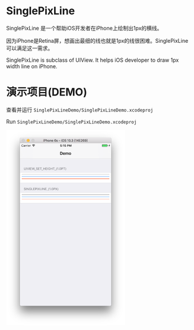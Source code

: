 
SinglePixLine
==============

SinglePixLine 是一个帮助iOS开发者在iPhone上绘制出1px的横线。

因为iPhone是Retina屏，想画出最细的线也就是1px的线很困难。SinglePixLine 可以满足这一需求。


SinglePixLine is subclass of UIView. It helps iOS developer to draw 1px width line on iPhone.


演示项目(DEMO)
==============
查看并运行 `SinglePixLineDemo/SinglePixLineDemo.xcodeproj`

Run `SinglePixLineDemo/SinglePixLineDemo.xcodeproj`


<img src="https://github.com/leihaoyu/SinglePixLine/blob/master/Snapshots/Snapshot.png" width="320"><br/>
